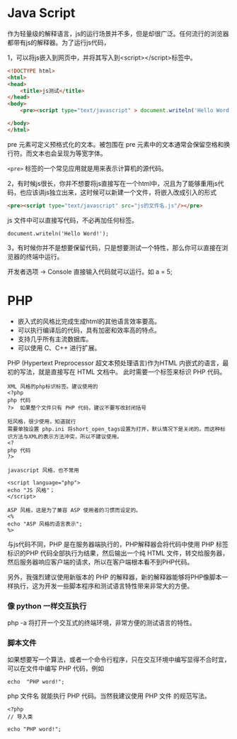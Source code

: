 # Java Script

作为轻量级的解释语言，js的运行场景并不多，但是却很广泛。任何流行的浏览器都带有js的解释器。为了运行js代码，

1，可以将js嵌入到网页中，并将其写入到&lt;script&gt;&lt;/script&gt;标签中。

```html
<!DOCTYPE html>
<html>
<head>
	<title>js测试</title>
</head>
<body>
	<pre><script type="text/javascript" > document.writeln('Hello Word!');</script></pre>

</body>
</html>
```

pre 元素可定义预格式化的文本。被包围在 pre 元素中的文本通常会保留空格和换行符。而文本也会呈现为等宽字体。

`<pre>` 标签的一个常见应用就是用来表示计算机的源代码。

2，有时候js很长，你并不想要将js直接写在一个html中，况且为了能够重用js代码，也应该讲js独立出来，这时候可以新建一个文件，将嵌入改成引入的形式

```html
<pre><script type="text/javascript" src="js的文件名.js"/></pre>

```
js 文件中可以直接写代码，不必再加任何标签。
```
document.writeln('Hello Word!');
```

3，有时候你并不是想要保留代码，只是想要测试一个特性，那么你可以直接在浏览器的终端中运行。

开发者选项 -> Console 直接输入代码就可以运行。如 a = 5;

# PHP

- 嵌入式的风格比完成生成html的其他语言效率要高。
- 可以执行编译后的代码，具有加密和效率高的特点。
- 支持几乎所有主流数据库。
- 可以使用 C、C++ 进行扩展。


PHP (Hypertext Preprocessor 超文本预处理语言)作为HTML 内嵌式的语言，最初的写法，就是直接写在 HTML 文档中。
此时需要一个标签来标识 PHP 代码。

```
XML 风格的php标识标签。建议使用的
<?php
php 代码
?>  如果整个文件只有 PHP 代码，建议不要写改封闭括号

短风格，很少使用，知道就行
需要单独设置 php.ini 将short_open_tags设置为打开，默认情况下是关闭的。而这种标识方法与XML的表示方法冲突，所以不建议使用。 
<?
php 代码
?>

javascript 风格，也不常用

<script language="php">
echo "JS 风格"；
</script>

ASP 风格，这是为了兼容 ASP 使用者的习惯而设定的。
<%
echo "ASP 风格的语言表示";
%>
```
与js代码不同，PHP 是在服务器端执行的，PHP解释器会将代码中使用 PHP 标签标识的PHP 代码全部执行为结果，然后输出一个纯 HTML 文件，转交给服务器，然后服务器响应客户端的请求，所以在客户端根本看不到PHP代码。

另外，我强烈建议使用新版本的 PHP 的解释器，新的解释器能够将PHP像脚本一样执行，这为开发一些脚本程序和测试语言特性带来非常大的方便。

### 像 python 一样交互执行
php -a 将打开一个交互式的终端环境，非常方便的测试语言的特性。

### 脚本文件
如果想要写一个算法，或者一个命令行程序，只在交互环境中编写显得不合时宜，可以在文件中编写 PHP 代码，例如
```
echo  "PHP word!";
```
php 文件名 就能执行 PHP 代码。当然我建议使用 PHP 文件 的规范写法。
```
<?php
// 导入类

echo "PHP word!";

```




